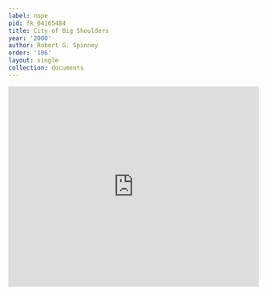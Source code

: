 ```yaml
---
label: nope
pid: fk_04165484
title: City of Big Shoulders
year: '2000'
author: Robert G. Spinney
order: '106'
layout: single
collection: documents
---
```

<iframe src="https://northwestern.app.box.com/embed/s/6y4899acz0ue5ayf9j8xwk2gj8jt9i69?sortColumn=date&view=list" width="500" height="400" frameborder="0" allowfullscreen webkitallowfullscreen msallowfullscreen></iframe>
